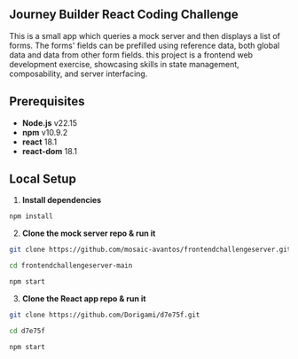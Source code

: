 ## Journey Builder React Coding Challenge

This is a small app which queries a mock server and then displays a list of forms.  The forms' fields can be prefilled using reference data, both global data and data from other form fields. this project is a frontend web development exercise, showcasing skills in state management, composability, and server interfacing.  

## Prerequisites

-  **Node.js** v22.15
-  **npm** v10.9.2
- **react** 18.1
- **react-dom** 18.1
  

## Local Setup

  
1.  **Install dependencies**

```sh
npm install
```

2.  **Clone the mock server repo & run it**

```sh
git clone https://github.com/mosaic-avantos/frontendchallengeserver.git

cd frontendchallengeserver-main

npm start
```

3.  **Clone the React app repo & run it**

```sh
git clone https://github.com/Dorigami/d7e75f.git

cd d7e75f

npm start
```
